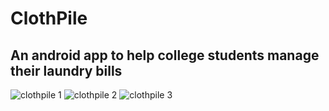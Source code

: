 # ClothPile

## An android app to help college students manage their laundry bills

![clothpile 1](https://user-images.githubusercontent.com/58984760/100621329-8e69f200-3345-11eb-9d96-36bbb5b0118d.jpeg)
![clothpile 2](https://user-images.githubusercontent.com/58984760/100621346-92960f80-3345-11eb-9db7-a327f314ef63.jpeg)
![clothpile 3](https://user-images.githubusercontent.com/58984760/100621376-9aee4a80-3345-11eb-85aa-f57c4df99883.jpeg)


